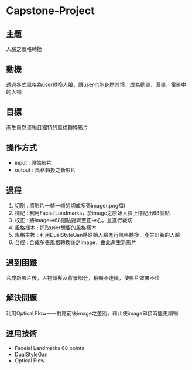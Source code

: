 # Capstone-Project
## 主題
人臉之風格轉換

## 動機
透過各式風格為user轉換人臉，讓user也能身歷其境，成為動畫、漫畫、電影中的人物

## 目標
產生自然流暢且獨特的風格轉換影片

## 操作方式
- input : 原始影片 
- output : 風格轉換之新影片 

## 過程 
1. 切割 : 將影片一幀一幀的切成多張image(.png檔)
2. 標記 : 利用Facial Landmarks，於image之原始人臉上標記出68個點
3. 校正 : 將image中68個點對齊至正中心，並進行裁切
4. 風格樣本 : 抓取user想要的風格樣本
5. 風格主換 : 利用DualStyleGan將原始人臉進行風格轉換，產生出新的人臉
6. 合成 : 合成多張風格轉換後之image，由此產生新影片

## 遇到困難
合成新影片後，人物頭髮及背景部分，稍顯不連續，使影片效果不佳

## 解決問題
利用Optical Flow一一對應前後image之差別，藉此使image串接時能更順暢

## 運用技術
- Faceial Landmarks 68 points
- DualStyleGan
- Optical Flow
